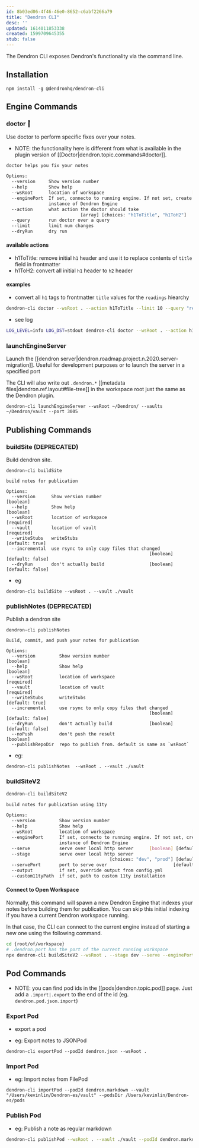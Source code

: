 ```yaml
---
id: 8b03ed06-4f46-46e0-8652-c6abf2266a79
title: "Dendron CLI"
desc: ''
updated: 1614011853338
created: 1599709645355
stub: false
---
```

The Dendron CLI exposes Dendron's functionality via the command line. 

## Installation

```
npm install -g @dendronhq/dendron-cli
```

## Engine Commands

### doctor 🚧

Use doctor to perform specific fixes over your notes. 

- NOTE: the functionality here is different from what is available in the plugin version of [[Doctor|dendron.topic.commands#doctor]]. 

```bash
doctor helps you fix your notes

Options:
  --version     Show version number                                    [boolean]
  --help        Show help                                              [boolean]
  --wsRoot      location of workspace                                 [required]
  --enginePort  If set, connecto to running engine. If not set, create new
                instance of Dendron Engine
  --action      what action the doctor should take
                            [array] [choices: "h1ToTitle", "h1ToH2"]
  --query       run doctor over a query                                 [string]
  --limit       limit num changes                                       [number]
  --dryRun      dry run                                                [boolean]
```

#### available actions

- h1ToTitle: remove initial `h1` header and use it to replace contents of `title` field in frontmatter
- h1ToH2: convert all initial `h1` header to `h2` header

#### examples

- convert all `h1` tags to frontmatter `title` values for the `readings` hiearchy

```bash
dendron-cli doctor --wsRoot . --action h1ToTitle --limit 10 --query "readings.*" 
```

- see log

```bash
LOG_LEVEL=info LOG_DST=stdout dendron-cli doctor --wsRoot . --action h1ToTitle --limit 10 
```

### launchEngineServer

Launch the [[dendron server|dendron.roadmap.project.n.2020.server-migration]]. Useful for development purposes or to launch the server in a specified port

The CLI will also write out `.dendron.*` [[metadata files|dendron.ref.layout#file-tree]] in the workspace root just the same as the Dendron plugin. 

```
dendron-cli launchEngineServer --wsRoot ~/Dendron/ --vaults ~/Dendron/vault --port 3005
```

## Publishing Commands

### buildSite (DEPRECATED)

Build dendron site. 

```
dendron-cli buildSite

build notes for publication

Options:
  --version      Show version number                                   [boolean]
  --help         Show help                                             [boolean]
  --wsRoot       location of workspace                                [required]
  --vault        location of vault                                    [required]
  --writeStubs   writeStubs                                      [default: true]
  --incremental  use rsync to only copy files that changed
                                                      [boolean] [default: false]
  --dryRun       don't actually build                 [boolean] [default: false]
```

- eg

```
dendron-cli buildSite --wsRoot . --vault ./vault 
```

### publishNotes (DEPRECATED)

Publish a dendron site

```
dendron-cli publishNotes

Build, commit, and push your notes for publication

Options:
  --version         Show version number                                [boolean]
  --help            Show help                                          [boolean]
  --wsRoot          location of workspace                             [required]
  --vault           location of vault                                 [required]
  --writeStubs      writeStubs                                   [default: true]
  --incremental     use rsync to only copy files that changed
                                                      [boolean] [default: false]
  --dryRun          don't actually build              [boolean] [default: false]
  --noPush          don't push the result                              [boolean]
  --publishRepoDir  repo to publish from. default is same as `wsRoot`
```

- eg:

```
dendron-cli publishNotes  --wsRoot . --vault ./vault 
```

### buildSiteV2

```bash
dendron-cli buildSiteV2

build notes for publication using 11ty

Options:
  --version         Show version number                                [boolean]
  --help            Show help                                          [boolean]
  --wsRoot          location of workspace                             [required]
  --enginePort      If set, connecto to running engine. If not set, create new
                    instance of Dendron Engine
  --serve           serve over local http server      [boolean] [default: false]
  --stage           serve over local http server
                                       [choices: "dev", "prod"] [default: "dev"]
  --servePort       port to serve over                         [default: "8080"]
  --output          if set, override output from config.yml             [string]
  --custom11tyPath  if set, path to custom 11ty installation            [string]
```

#### Connect to Open Workspace

Normally, this command will spawn a new Dendron Engine that indexes your notes before building them for publication. You can skip this initial indexing if you have a current Dendron workspace running. 

In that case, the CLI can connect to the current engine instead of starting a new one using the following command. 

```bash
cd {root/of/workspace}
# .dendron.port has the port of the current running workspace
npx dendron-cli buildSiteV2 --wsRoot . --stage dev --serve --enginePort `cat .dendron.port`
```

## Pod Commands

- NOTE: you can find pod ids in the [[pods|dendron.topic.pod]] page. Just add a `.import|.export` to the end of the id (eg. `dendron.pod.json.import`)

### Export Pod

- export a pod

- eg: Export notes to JSONPod

```
dendron-cli exportPod --podId dendron.json --wsRoot . 
```

### Import Pod

- eg: Import notes from FilePod

```
dendron-cli importPod --podId dendron.markdown --vault "/Users/kevinlin/Dendron-es/vault" --podsDir /Users/kevinlin/Dendron-es/pods
```

### Publish Pod

- eg: Publish a note as regular markdown

```bash
dendron-cli publishPod --wsRoot . --vault ./vault --podId dendron.markdown --noteByName dendron
```

